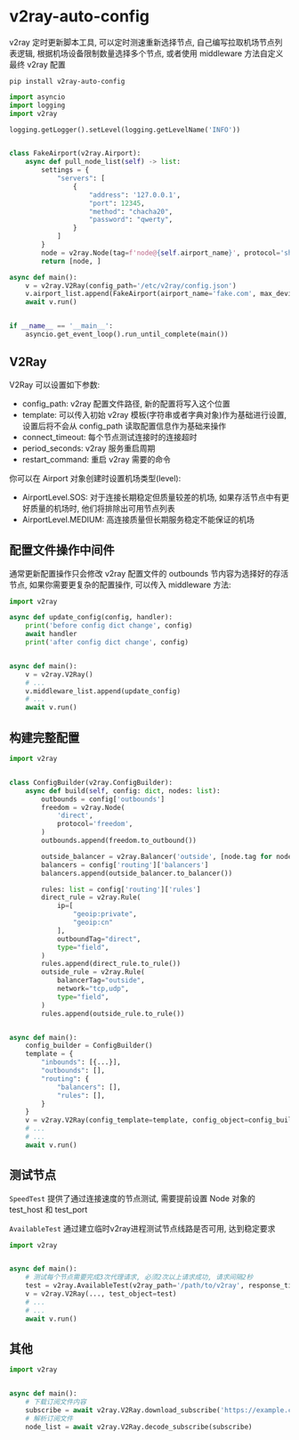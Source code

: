 v2ray-auto-config
=================


v2ray 定时更新脚本工具, 可以定时测速重新选择节点, 自己编写拉取机场节点列表逻辑, 根据机场设备限制数量选择多个节点, 
或者使用 middleware 方法自定义最终 v2ray 配置


```shell script
pip install v2ray-auto-config
```


```python
import asyncio
import logging
import v2ray

logging.getLogger().setLevel(logging.getLevelName('INFO'))


class FakeAirport(v2ray.Airport):
    async def pull_node_list(self) -> list:
        settings = {
            "servers": [
                {
                    "address": '127.0.0.1',
                    "port": 12345,
                    "method": "chacha20",
                    "password": "qwerty",
                }
            ]
        }
        node = v2ray.Node(tag=f'node@{self.airport_name}', protocol='shadowsocks', settings=settings)
        return [node, ]

async def main():
    v = v2ray.V2Ray(config_path='/etc/v2ray/config.json')
    v.airport_list.append(FakeAirport(airport_name='fake.com', max_devices=1))
    await v.run()


if __name__ == '__main__':
    asyncio.get_event_loop().run_until_complete(main())

```

V2Ray
-----

V2Ray 可以设置如下参数:

*   config_path: v2ray 配置文件路径, 新的配置将写入这个位置
*   template: 可以传入初始 v2ray 模板(字符串或者字典对象)作为基础进行设置, 设置后将不会从 config_path 读取配置信息作为基础来操作
*   connect_timeout: 每个节点测试连接时的连接超时
*   period_seconds: v2ray 服务重启周期
*   restart_command: 重启 v2ray 需要的命令


你可以在 Airport 对象创建时设置机场类型(level):

*   AirportLevel.SOS: 对于连接长期稳定但质量较差的机场, 如果存活节点中有更好质量的机场时, 他们将排除出可用节点列表
*   AirportLevel.MEDIUM: 高连接质量但长期服务稳定不能保证的机场


配置文件操作中间件
-----------------

通常更新配置操作只会修改 v2ray 配置文件的 outbounds 节内容为选择好的存活节点, 
如果你需要更复杂的配置操作, 可以传入 middleware 方法:

```python
import v2ray

async def update_config(config, handler):
    print('before config dict change', config)
    await handler
    print('after config dict change', config)


async def main():
    v = v2ray.V2Ray()
    # ...
    v.middleware_list.append(update_config)
    # ...
    await v.run()
```


构建完整配置
----------

```python
import v2ray


class ConfigBuilder(v2ray.ConfigBuilder):
    async def build(self, config: dict, nodes: list):
        outbounds = config['outbounds']
        freedom = v2ray.Node(
            'direct',
            protocol='freedom',
        )
        outbounds.append(freedom.to_outbound())

        outside_balancer = v2ray.Balancer('outside', [node.tag for node in nodes])
        balancers = config['routing']['balancers']
        balancers.append(outside_balancer.to_balancer())

        rules: list = config['routing']['rules']
        direct_rule = v2ray.Rule(
            ip=[
                "geoip:private",
                "geoip:cn"
            ],
            outboundTag="direct",
            type="field",
        )
        rules.append(direct_rule.to_rule())
        outside_rule = v2ray.Rule(
            balancerTag="outside",
            network="tcp,udp",
            type="field",
        )
        rules.append(outside_rule.to_rule())


async def main():
    config_builder = ConfigBuilder()
    template = {
        "inbounds": [{...}],
        "outbounds": [],
        "routing": {
            "balancers": [],
            "rules": [],
        }
    }
    v = v2ray.V2Ray(config_template=template, config_object=config_builder)
    # ...
    # ...
    await v.run()
```


测试节点
-------

`SpeedTest` 提供了通过连接速度的节点测试, 需要提前设置 Node 对象的 test_host 和 test_port

`AvailableTest` 通过建立临时v2ray进程测试节点线路是否可用, 达到稳定要求

```python
import v2ray


async def main():
    # 测试每个节点需要完成3次代理请求, 必须2次以上请求成功, 请求间隔2秒
    test = v2ray.AvailableTest(v2ray_path='/path/to/v2ray', response_times=2, times=3, sleep_seconds=2)
    v = v2ray.V2Ray(..., test_object=test)
    # ...
    # ...
    await v.run()

```

其他
----

```python
import v2ray


async def main():
    # 下载订阅文件内容
    subscribe = await v2ray.V2Ray.download_subscribe('https://example.com/subscribe')
    # 解析订阅文件
    node_list = await v2ray.V2Ray.decode_subscribe(subscribe)
    
```

